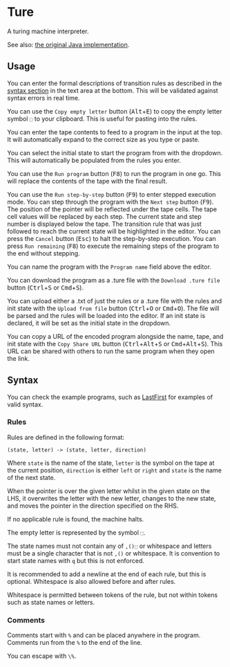 # Ture

A turing machine interpreter.

See also: <a href="https://github.com/obfuscatedgenerated/Ture" target="_blank">the original Java implementation</a>.

## Usage

You can enter the formal descriptions of transition rules as described in the [syntax section](#syntax) in the text area at the bottom. This will be validated against syntax errors in real time.

You can use the `Copy empty letter` button (<kbd>Alt</kbd><span class="kbd-plus">+</span><kbd>E</kbd>) to copy the empty letter symbol `⬚` to your clipboard. This is useful for pasting into the rules.

You can enter the tape contents to feed to a program in the input at the top. It will automatically expand to the correct size as you type or paste.

You can select the initial state to start the program from with the dropdown. This will automatically be populated from the rules you enter.

You can use the `Run program` button (<kbd>F8</kbd>) to run the program in one go. This will replace the contents of the tape with the final result.

You can use the `Run step-by-step` button (<kbd>F9</kbd>) to enter stepped execution mode. You can step through the program with the `Next step` button (<kbd>F9</kbd>). The position of the pointer will be reflected under the tape cells. The tape cell values will be replaced by each step. The current state and step number is displayed below the tape. The transition rule that was just followed to reach the current state will be highlighted in the editor. You can press the `Cancel` button (<kbd>Esc</kbd>) to halt the step-by-step execution. You can press `Run remaining` (<kbd>F8</kbd>) to execute the remaining steps of the program to the end without stepping.

You can name the program with the `Program name` field above the editor.

You can download the program as a .ture file with the `Download .ture file` button (<kbd>Ctrl</kbd><span class="kbd-plus">+</span><kbd>S</kbd> or <kbd>Cmd</kbd><span class="kbd-plus">+</span><kbd>S</kbd>).

You can upload either a .txt of just the rules or a .ture file with the rules and init state with the `Upload from file` button (<kbd>Ctrl</kbd><span class="kbd-plus">+</span><kbd>O</kbd> or <kbd>Cmd</kbd><span class="kbd-plus">+</span><kbd>O</kbd>). The file will be parsed and the rules will be loaded into the editor. If an init state is declared, it will be set as the initial state in the dropdown.

You can copy a URL of the encoded program alongside the name, tape, and init state with the `Copy Share URL` button (<kbd>Ctrl</kbd><span class="kbd-plus">+</span><kbd>Alt</kbd><span class="kbd-plus">+</span><kbd>S</kbd> or <kbd>Cmd</kbd><span class="kbd-plus">+</span><kbd>Alt</kbd><span class="kbd-plus">+</span><kbd>S</kbd>). This URL can be shared with others to run the same program when they open the link.

## Syntax

You can check the example programs, such as <a target="_blank" href="https://ture.ollieg.codes/?script=KQAgygLg9gTgpiCALBAzAljAzhEAbOCCOGEdAO0RRAHdYATEAQy2ZByeICgAKARwCS5dBAA0zAJQgAtAD4Q-AILim4mOgDmSCBN6DhYkACMpchXwBC4o2s3bdXUAFkoANwTQqCOOUZRUXohMAA5wesqSMvJKKrZaOuHWptF8ETYg6vG6-FaRZjmxGXYJBcbJ5rnpmfZcjiAWTADGANYQME3NIFDkjQg0KJQ0CPBNSIE%2BfgHIHiFhMSCAWNTl-ACivhEL4gSoJZbiS1Hma-S5m-hwOw6gAEpwwXhNHtQPOOdEJLQiY9MgGNi4BHepCYvhAPmIpB%2BbRC7AgnDmfGOESYyz4AAkmHhDKoilk9Eikod%2BBisYVqrtjrkUUT0ZjDFVitlEb5KqiSfS4vYgA&name=LastFirst&name_ro=true&init=qInit">LastFirst</a> for examples of valid syntax.

### Rules

Rules are defined in the following format:

```
(state, letter) -> (state, letter, direction)
```

Where `state` is the name of the state, `letter` is the symbol on the tape at the current position, `direction` is either `left` or `right` and `state` is the name of the next state.

When the pointer is over the given letter whilst in the given state on the LHS, it overwrites the letter with the new letter, changes to the new state, and moves the pointer in the direction specified on the RHS.

If no applicable rule is found, the machine halts.

The empty letter is represented by the symbol `⬚`.

The state names must not contain any of `,()⬚` or whitespace and letters must be a single character that is not `,()` or whitespace. It is convention to start state names with `q` but this is not enforced.

It is recommended to add a newline at the end of each rule, but this is optional. Whitespace is also allowed before and after rules.

Whitespace is permitted between tokens of the rule, but not within tokens such as state names or letters.

### Comments

Comments start with `%` and can be placed anywhere in the program. Comments run from the `%` to the end of the line.

You can escape with `\%`.
